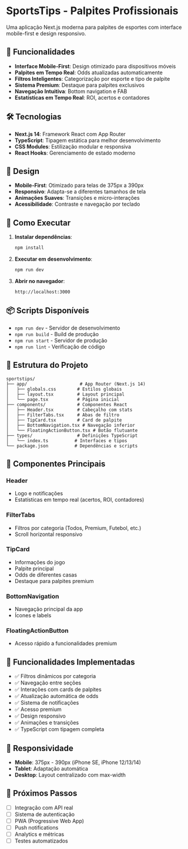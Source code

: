 # SportsTips - Palpites Profissionais

Uma aplicação Next.js moderna para palpites de esportes com interface mobile-first e design responsivo.

## 🚀 Funcionalidades

- **Interface Mobile-First**: Design otimizado para dispositivos móveis
- **Palpites em Tempo Real**: Odds atualizadas automaticamente
- **Filtros Inteligentes**: Categorização por esporte e tipo de palpite
- **Sistema Premium**: Destaque para palpites exclusivos
- **Navegação Intuitiva**: Bottom navigation e FAB
- **Estatísticas em Tempo Real**: ROI, acertos e contadores

## 🛠️ Tecnologias

- **Next.js 14**: Framework React com App Router
- **TypeScript**: Tipagem estática para melhor desenvolvimento
- **CSS Modules**: Estilização modular e responsiva
- **React Hooks**: Gerenciamento de estado moderno

## 📱 Design

- **Mobile-First**: Otimizado para telas de 375px a 390px
- **Responsivo**: Adapta-se a diferentes tamanhos de tela
- **Animações Suaves**: Transições e micro-interações
- **Acessibilidade**: Contraste e navegação por teclado

## 🚀 Como Executar

1. **Instalar dependências**:
   ```bash
   npm install
   ```

2. **Executar em desenvolvimento**:
   ```bash
   npm run dev
   ```

3. **Abrir no navegador**:
   ```
   http://localhost:3000
   ```

## 📦 Scripts Disponíveis

- `npm run dev` - Servidor de desenvolvimento
- `npm run build` - Build de produção
- `npm run start` - Servidor de produção
- `npm run lint` - Verificação de código

## 🎯 Estrutura do Projeto

```
sportstips/
├── app/                    # App Router (Next.js 14)
│   ├── globals.css        # Estilos globais
│   ├── layout.tsx         # Layout principal
│   └── page.tsx           # Página inicial
├── components/            # Componentes React
│   ├── Header.tsx         # Cabeçalho com stats
│   ├── FilterTabs.tsx     # Abas de filtro
│   ├── TipCard.tsx        # Card de palpite
│   ├── BottomNavigation.tsx # Navegação inferior
│   └── FloatingActionButton.tsx # Botão flutuante
├── types/                 # Definições TypeScript
│   └── index.ts          # Interfaces e tipos
└── package.json          # Dependências e scripts
```

## 🎨 Componentes Principais

### Header
- Logo e notificações
- Estatísticas em tempo real (acertos, ROI, contadores)

### FilterTabs
- Filtros por categoria (Todos, Premium, Futebol, etc.)
- Scroll horizontal responsivo

### TipCard
- Informações do jogo
- Palpite principal
- Odds de diferentes casas
- Destaque para palpites premium

### BottomNavigation
- Navegação principal da app
- Ícones e labels

### FloatingActionButton
- Acesso rápido a funcionalidades premium

## 🔧 Funcionalidades Implementadas

- ✅ Filtros dinâmicos por categoria
- ✅ Navegação entre seções
- ✅ Interações com cards de palpites
- ✅ Atualização automática de odds
- ✅ Sistema de notificações
- ✅ Acesso premium
- ✅ Design responsivo
- ✅ Animações e transições
- ✅ TypeScript com tipagem completa

## 📱 Responsividade

- **Mobile**: 375px - 390px (iPhone SE, iPhone 12/13/14)
- **Tablet**: Adaptação automática
- **Desktop**: Layout centralizado com max-width

## 🎯 Próximos Passos

- [ ] Integração com API real
- [ ] Sistema de autenticação
- [ ] PWA (Progressive Web App)
- [ ] Push notifications
- [ ] Analytics e métricas
- [ ] Testes automatizados
